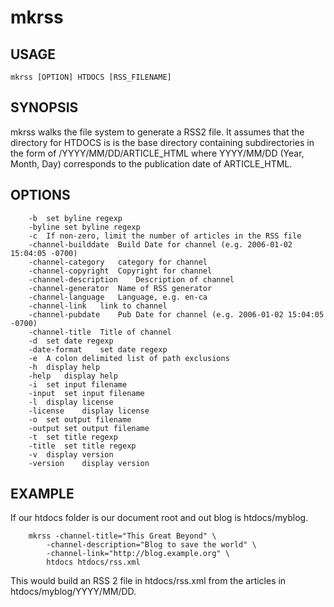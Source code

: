 
# mkrss

## USAGE

    mkrss [OPTION] HTDOCS [RSS_FILENAME]

## SYNOPSIS

mkrss walks the file system to generate a RSS2 file. It assumes 
that the directory for HTDOCS is is the base directory containing 
subdirectories in the form of /YYYY/MM/DD/ARTICLE_HTML where 
YYYY/MM/DD (Year, Month, Day) corresponds to the publication date 
of ARTICLE_HTML.

## OPTIONS

```
	-b	set byline regexp
	-byline	set byline regexp
	-c	If non-zero, limit the number of articles in the RSS file
	-channel-builddate	Build Date for channel (e.g. 2006-01-02 15:04:05 -0700)
	-channel-category	category for channel
	-channel-copyright	Copyright for channel
	-channel-description	Description of channel
	-channel-generator	Name of RSS generator
	-channel-language	Language, e.g. en-ca
	-channel-link	link to channel
	-channel-pubdate	Pub Date for channel (e.g. 2006-01-02 15:04:05 -0700)
	-channel-title	Title of channel
	-d	set date regexp
	-date-format	set date regexp
	-e	A colon delimited list of path exclusions
	-h	display help
	-help	display help
	-i	set input filename
	-input	set input filename
	-l	display license
	-license	display license
	-o	set output filename
	-output	set output filename
	-t	set title regexp
	-title	set title regexp
	-v	display version
	-version	display version
```

## EXAMPLE

If our htdocs folder is our document root and out blog is
htdocs/myblog.

```shell
    mkrss -channel-title="This Great Beyond" \
        -channel-description="Blog to save the world" \
        -channel-link="http://blog.example.org" \
        htdocs htdocs/rss.xml
```

This would build an RSS 2 file in htdocs/rss.xml from the
articles in htdocs/myblog/YYYY/MM/DD.

